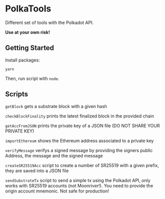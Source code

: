 # PolkaTools

Different set of tools with the Polkadot API.

**Use at your own risk!**

## Getting Started

Install packages:

```
yarn
```

Then, run script with `node`.


## Scripts

`getBlock` gets a substrate block with a given hash

`checkBlockFinality` prints the latest finalized block in the provided chain

`getAccFromJSON` prints the private key of a JSON file (DO NOT SHARE YOUR PRIVATE KEY)

`importEthereum` shows the Ethereum address associated to a private key

`verifyMessage` verifys a signed message by providing the signers public Address, the message and the signed message

`createSR25519Acc` script to create a number of SR25519 with a given prefix, they are saved into a JSON file

`sendSubstrateTx` script to send a simple tx using the Polkadot API, only works with SR25519 accounts (not Moonriver!). You need to provide the origin account mnemonic. Not safe for production!